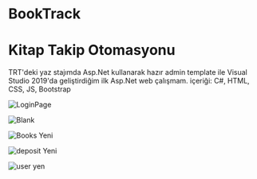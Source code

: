 # BookTrack
# Kitap Takip Otomasyonu
TRT'deki yaz stajımda Asp.Net kullanarak hazır admin template ile Visual Studio 2019'da geliştirdiğim ilk Asp.Net web çalışmam.
içeriği: C#, HTML, CSS, JS, Bootstrap

![LoginPage](https://user-images.githubusercontent.com/51738775/94022238-8a59ab00-fdbd-11ea-9057-eacdd0ba1d7b.PNG)

![Blank](https://user-images.githubusercontent.com/51738775/94021604-de17c480-fdbc-11ea-94ae-90953402cdfe.PNG)

![Books Yeni](https://user-images.githubusercontent.com/51738775/94022000-4f577780-fdbd-11ea-96b3-05935d4450a1.PNG)

![deposit Yeni](https://user-images.githubusercontent.com/51738775/94022057-5da59380-fdbd-11ea-93d2-4c8d020442e3.PNG)

![user yen](https://user-images.githubusercontent.com/51738775/94022132-71e99080-fdbd-11ea-9ba7-5eaa40a01482.PNG)

